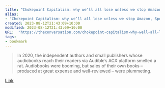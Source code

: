 ```yaml
---
title: "Chokepoint Capitalism: why we’ll all lose unless we stop Amazon, Spotify and other platforms squeezing cash from creators"
alias:
- "Chokepoint Capitalism: why we’ll all lose unless we stop Amazon, Spotify and other platforms squeezing cash from creators"
created: 2023-08-12T21:43:09+10:00
modified: 2023-08-12T21:43:09+10:00
URL:  "https://theconversation.com/chokepoint-capitalism-why-well-all-lose-unless-we-stop-amazon-spotify-and-other-platforms-squeezing-cash-from-creators-194069"
tags:
- bookmark
---
```


> In 2020, the independent authors and small publishers whose audiobooks reach their readers via Audible’s ACX platform smelled a rat. Audiobooks were booming, but sales of their own books – produced at great expense and well-reviewed – were plummeting.

[Link](https://theconversation.com/chokepoint-capitalism-why-well-all-lose-unless-we-stop-amazon-spotify-and-other-platforms-squeezing-cash-from-creators-194069)